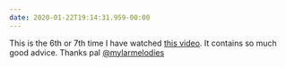 ```yaml
---
date: 2020-01-22T19:14:31.959-00:00
---
```

This is the 6th or 7th time I have watched [this video](https://www.youtube.com/watch?v=QnYDR61a8TA). It contains so much good advice. Thanks pal [@mylarmelodies](https://twitter.com/mylarmelodies)
